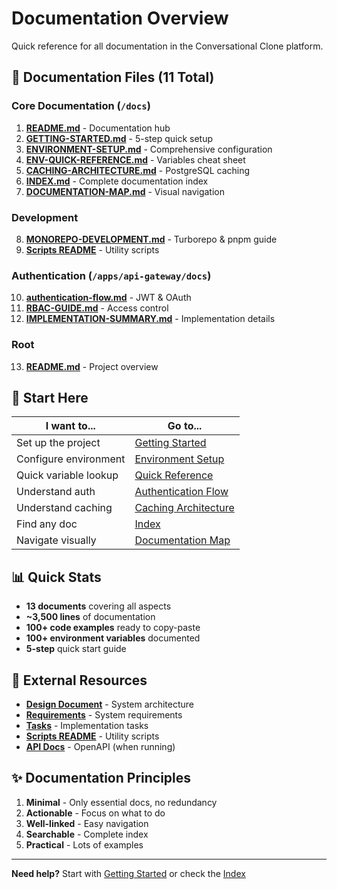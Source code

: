 # Documentation Overview

Quick reference for all documentation in the Conversational Clone platform.

## 📁 Documentation Files (11 Total)

### Core Documentation (`/docs`)

1. **[README.md](./README.md)** - Documentation hub
2. **[GETTING-STARTED.md](./GETTING-STARTED.md)** - 5-step quick setup
3. **[ENVIRONMENT-SETUP.md](./ENVIRONMENT-SETUP.md)** - Comprehensive configuration
4. **[ENV-QUICK-REFERENCE.md](./ENV-QUICK-REFERENCE.md)** - Variables cheat sheet
5. **[CACHING-ARCHITECTURE.md](./CACHING-ARCHITECTURE.md)** - PostgreSQL caching
6. **[INDEX.md](./INDEX.md)** - Complete documentation index
7. **[DOCUMENTATION-MAP.md](./DOCUMENTATION-MAP.md)** - Visual navigation

### Development

8. **[MONOREPO-DEVELOPMENT.md](./MONOREPO-DEVELOPMENT.md)** - Turborepo & pnpm guide
9. **[Scripts README](../scripts/README.md)** - Utility scripts

### Authentication (`/apps/api-gateway/docs`)

10. **[authentication-flow.md](../apps/api-gateway/docs/authentication-flow.md)** - JWT & OAuth
11. **[RBAC-GUIDE.md](../apps/api-gateway/docs/RBAC-GUIDE.md)** - Access control
12. **[IMPLEMENTATION-SUMMARY.md](../apps/api-gateway/docs/IMPLEMENTATION-SUMMARY.md)** - Implementation details

### Root

13. **[README.md](../README.md)** - Project overview

## 🎯 Start Here

| I want to...          | Go to...                                                               |
| --------------------- | ---------------------------------------------------------------------- |
| Set up the project    | [Getting Started](./GETTING-STARTED.md)                                |
| Configure environment | [Environment Setup](./ENVIRONMENT-SETUP.md)                            |
| Quick variable lookup | [Quick Reference](./ENV-QUICK-REFERENCE.md)                            |
| Understand auth       | [Authentication Flow](../apps/api-gateway/docs/authentication-flow.md) |
| Understand caching    | [Caching Architecture](./CACHING-ARCHITECTURE.md)                      |
| Find any doc          | [Index](./INDEX.md)                                                    |
| Navigate visually     | [Documentation Map](./DOCUMENTATION-MAP.md)                            |

## 📊 Quick Stats

- **13 documents** covering all aspects
- **~3,500 lines** of documentation
- **100+ code examples** ready to copy-paste
- **100+ environment variables** documented
- **5-step** quick start guide

## 🔗 External Resources

- **[Design Document](../.kiro/specs/real-time-digitwin-live/design.md)** - System architecture
- **[Requirements](../.kiro/specs/real-time-digitwin-live/requirements.md)** - System requirements
- **[Tasks](../.kiro/specs/real-time-digitwin-live/tasks.md)** - Implementation tasks
- **[Scripts README](../scripts/README.md)** - Utility scripts
- **[API Docs](http://localhost:3000/api-docs)** - OpenAPI (when running)

## ✨ Documentation Principles

1. **Minimal** - Only essential docs, no redundancy
2. **Actionable** - Focus on what to do
3. **Well-linked** - Easy navigation
4. **Searchable** - Complete index
5. **Practical** - Lots of examples

---

**Need help?** Start with [Getting Started](./GETTING-STARTED.md) or check the [Index](./INDEX.md)
